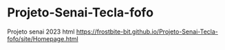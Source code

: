 # Projeto-Senai-Tecla-fofo
Projeto senai 2023 html
https://frostbite-bit.github.io/Projeto-Senai-Tecla-fofo/site/Homepage.html

